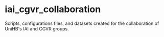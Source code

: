 # iai_cgvr_collaboration
Scripts, configurations files, and datasets created for the collaboration of UniHB's IAI and CGVR groups.
